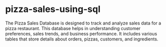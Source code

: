 # pizza-sales-using-sql
The Pizza Sales Database is designed to track and analyze sales data for a pizza restaurant. This database helps in understanding customer preferences, sales trends, and business performance. It includes various tables that store details about orders, pizzas, customers, and ingredients.
